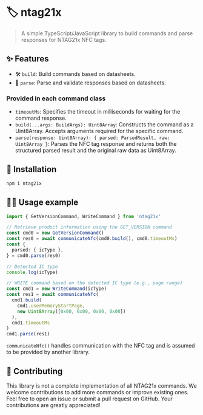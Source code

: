 # 🏷️ ntag21x

> A simple TypeScript/JavaScript library to build commands and parse responses for NTAG21x NFC tags.

## ✨ Features

- 🛠️ `build`: Build commands based on datasheets.
- 📖 `parse`: Parse and validate responses based on datasheets.

### Provided in each command class

- `timeoutMs`: Specifies the timeout in milliseconds for waiting for the command response.
- `build(...args: BuildArgs): Uint8Array`: Constructs the command as a Uint8Array. Accepts arguments required for the specific command.
- `parse(response: Uint8Array): { parsed: ParsedResult, raw: Uint8Array }`: Parses the NFC tag response and returns both the structured parsed result and the original raw data as Uint8Array.

## 🚀 Installation

```bash
npm i ntag21x
```

## 🧑‍💻 Usage example

```ts
import { GetVersionCommand, WriteCommand } from 'ntag21x'

// Retrieve product information using the GET_VERSION command
const cmd0 = new GetVersionCommand()
const res0 = await communicateNfc(cmd0.build(), cmd0.timeoutMs)
const {
  parsed: { icType },
} = cmd0.parse(res0)

// Detected IC type
console.log(icType)

// WRITE command based on the detected IC type (e.g., page range)
const cmd1 = new WriteCommand(icType)
const res1 = await communicateNfc(
  cmd1.build(
    cmd1.userMemoryStartPage,
    new Uint8Array([0x00, 0x00, 0x00, 0x00])
  ),
  cmd1.timeoutMs
)
cmd1.parse(res1)
```

`communicateNfc()` handles communication with the NFC tag and is assumed to be provided by another library.

## 🙌 Contributing

This library is not a complete implementation of all NTAG21x commands. We welcome contributions to add more commands or improve existing ones. Feel free to open an issue or submit a pull request on GitHub. Your contributions are greatly appreciated!

